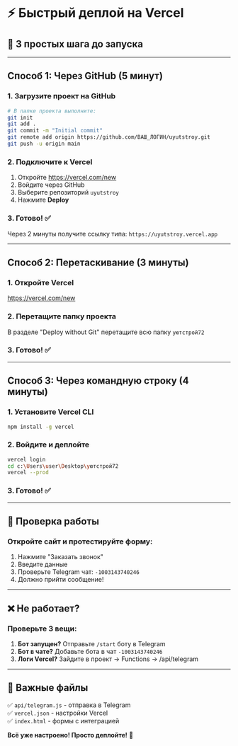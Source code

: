 # ⚡ Быстрый деплой на Vercel

## 🚀 3 простых шага до запуска

---

## Способ 1: Через GitHub (5 минут)

### 1. Загрузите проект на GitHub

```bash
# В папке проекта выполните:
git init
git add .
git commit -m "Initial commit"
git remote add origin https://github.com/ВАШ_ЛОГИН/uyutstroy.git
git push -u origin main
```

### 2. Подключите к Vercel

1. Откройте https://vercel.com/new
2. Войдите через GitHub
3. Выберите репозиторий `uyutstroy`
4. Нажмите **Deploy**

### 3. Готово! ✅

Через 2 минуты получите ссылку типа: `https://uyutstroy.vercel.app`

---

## Способ 2: Перетаскивание (3 минуты)

### 1. Откройте Vercel

https://vercel.com/new

### 2. Перетащите папку проекта

В разделе "Deploy without Git" перетащите всю папку `уютстрой72`

### 3. Готово! ✅

---

## Способ 3: Через командную строку (4 минуты)

### 1. Установите Vercel CLI

```bash
npm install -g vercel
```

### 2. Войдите и деплойте

```bash
vercel login
cd c:\Users\user\Desktop\уютстрой72
vercel --prod
```

### 3. Готово! ✅

---

## 🧪 Проверка работы

### Откройте сайт и протестируйте форму:

1. Нажмите "Заказать звонок"
2. Введите данные
3. Проверьте Telegram чат: `-1003143740246`
4. Должно прийти сообщение!

---

## ❌ Не работает?

### Проверьте 3 вещи:

1. **Бот запущен?** Отправьте `/start` боту в Telegram
2. **Бот в чате?** Добавьте бота в чат `-1003143740246`
3. **Логи Vercel?** Зайдите в проект → Functions → /api/telegram

---

## 📝 Важные файлы

✅ `api/telegram.js` - отправка в Telegram  
✅ `vercel.json` - настройки Vercel  
✅ `index.html` - формы с интеграцией  

**Всё уже настроено! Просто деплойте!** 🎉

